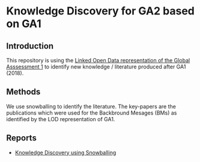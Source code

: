 # Knowledge Discovery for GA2 based on GA1

## Introduction

This repository is using the [Linked Open Data representation of the Global Asssessment 1](https://github.com/IPBES-Data/IPBES_LOD/blob/main/Global%20Assessment%201/README.md) to identify new knowledge / literature produced after GA1 (2018).

## Methods

We use snowballing to identify the literature. The key-papers are the publications which were used for the Backbround Mesages (BMs) as identified by the LOD representation of GA1.

## Reports

- [Knowledge Discovery using Snowballing](IPBES_KnowledgsDiscovery.html)
